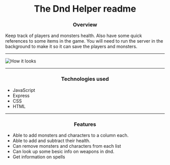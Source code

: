 <h1 align="center">The Dnd Helper readme</h1>


<h3 align="center">Overview</h3>

Keep track of players and monsters health.  Also have some quick references to some items in the game.  You will need to run the server in the
background to make it so it can save the players and monsters.

---

![How it looks](https://user-images.githubusercontent.com/87672900/132590763-fd45b38d-a400-47e8-80d9-43c2a911c40f.png)

---

<h3 align="center">Technologies used</h3>

- JavaScript
- Express
- CSS
- HTML

---

<h3 align="center">Features</h3>

- Able to add monsters and characters to a column each.
- Able to add and subtract their health.
- Can remove monsters and characters from each list
- Can look up some besic info on weapons in dnd.
- Get information on spells